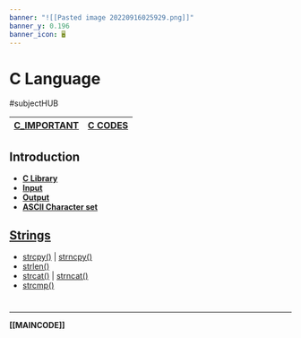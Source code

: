 ```yaml
---
banner: "![[Pasted image 20220916025929.png]]"
banner_y: 0.196
banner_icon: 🖥️
---
```

# C Language
#subjectHUB 

| **[C_IMPORTANT](C_IMPORTANT.md)** | **[C CODES](CCODES.md)** | 
| --------------------------------- | --------------------- |

## Introduction
- **[C Library](Clibrary.md)**
- **[Input](Cinput.md)**
- **[Output](Coutput.md)**
- **[ASCII Character set](CASCIIcharacter.md)**

## [Strings](Cstrings)
- [strcpy()](Cstrcpy.md) | [strncpy()](Cstrncpy.md)
- [strlen()](Cstrlen)
- [strcat()](Cstrcat.md) | [strncat()](Cstrncat.md)
- [strcmp()](Cstrcmp.md)

# 
---
**[[MAINCODE]]**